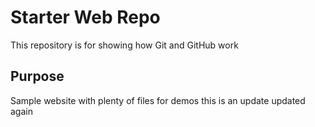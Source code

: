 # Starter Web Repo

This repository is for showing how Git and GitHub work

## Purpose

Sample website with plenty of files for demos
this is an update
updated again

